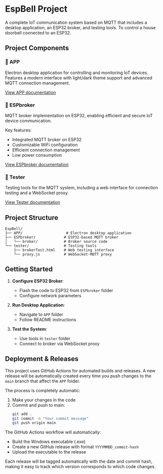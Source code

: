 # EspBell Project

A complete IoT communication system based on MQTT that includes a desktop application, an ESP32 broker, and testing tools. To control a house doorbell connected to an ESP32.

## Project Components

### 📱 APP
Electron desktop application for controlling and monitoring IoT devices. Features a modern interface with light/dark theme support and advanced MQTT connection management.

[View APP documentation](APP/README.md)

### 🔌 ESPbroker
MQTT broker implementation on ESP32, enabling efficient and secure IoT device communication.

Key features:
- Integrated MQTT broker on ESP32
- Customizable WiFi configuration
- Efficient connection management
- Low power consumption

[View ESPbroker documentation](ESPbroker/README.md)

### 🧪 Tester
Testing tools for the MQTT system, including a web interface for connection testing and a WebSocket proxy.

[View Tester documentation](tester/README.md)

## Project Structure

```
EspBell/
├── APP/                    # Electron desktop application
├── ESPbroker/             # ESP32-based MQTT broker
│   └── broker/            # Broker source code
└── tester/                # Testing tools
    ├── brokerTest.html    # Web testing interface
    └── proxy.js           # WebSocket-MQTT proxy
```

## Getting Started

1. **Configure ESP32 Broker**:
   - Flash the code to ESP32 from `ESPbroker` folder
   - Configure network parameters

2. **Run Desktop Application**:
   - Navigate to `APP` folder
   - Follow README instructions

3. **Test the System**:
   - Use tools in `tester` folder
   - Connect to broker via WebSocket proxy

## Deployment & Releases

This project uses GitHub Actions for automated builds and releases. A new release will be automatically created every time you push changes to the `main` branch that affect the `APP` folder.

The process is completely automatic:

1. Make your changes in the code
2. Commit and push to main:
   ```bash
   git add .
   git commit -m "Your commit message"
   git push origin main
   ```

The GitHub Actions workflow will automatically:
- Build the Windows executable (.exe)
- Create a new GitHub release with format `YYYYMMDD_commit-hash`
- Upload the executable to the release

Each release will be tagged automatically with the date and commit hash, making it easy to track which version corresponds to which code changes.





